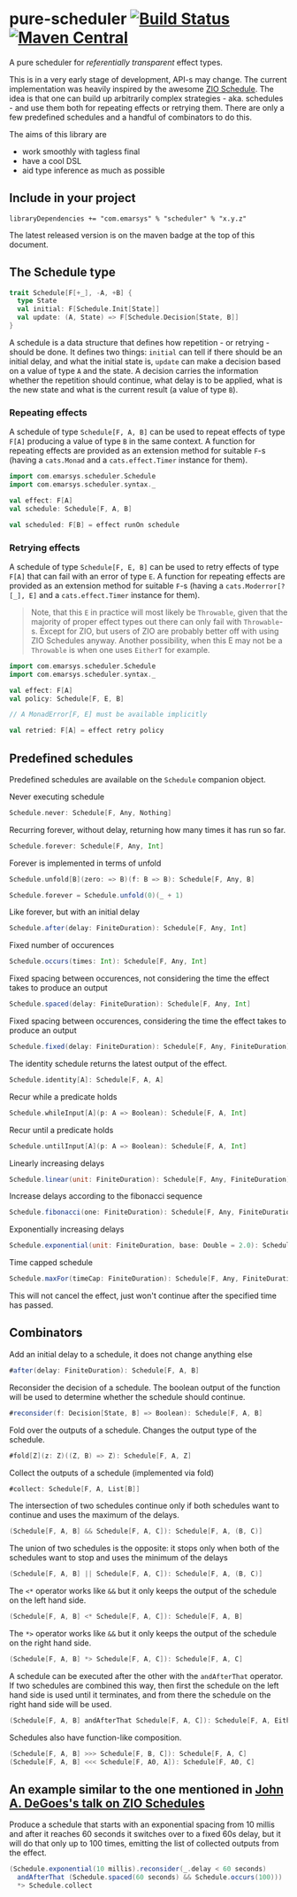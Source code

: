 # pure-scheduler [![Build Status](https://travis-ci.org/emartech/pure-scheduler.svg?branch=master)](https://travis-ci.org/emartech/pure-scheduler) [![Maven Central](https://img.shields.io/maven-central/v/com.emarsys/scheduler_2.12.svg?label=Maven%20Central)](https://search.maven.org/search?q=g:%22com.emarsys%22%20AND%20a:%22scheduler_2.12%22)

A pure scheduler for _referentially transparent_ effect types.

This is in a very early stage of development, API-s may change. The current implementation was heavily inspired by the awesome [ZIO Schedule]. The idea is that one can build up arbitrarily complex strategies - aka. schedules - and use them both for repeating effects or retrying them. There are only a few predefined schedules and a handful of combinators to do this.

The aims of this library are

* work smoothly with tagless final
* have a cool DSL
* aid type inference as much as possible

## Include in your project

```
libraryDependencies += "com.emarsys" % "scheduler" % "x.y.z"
```

The latest released version is on the maven badge at the top of this document.

## The Schedule type

```scala
trait Schedule[F[+_], -A, +B] {
  type State
  val initial: F[Schedule.Init[State]]
  val update: (A, State) => F[Schedule.Decision[State, B]]
}
```

A schedule is a data structure that defines how repetition - or retrying - should be done. It defines two things: `initial` can tell if there should be an initial delay, and what the initial state is, `update` can make a decision based on a value of type `A` and the state. A decision carries the information whether the repetition should continue, what delay is to be applied, what is the new state and what is the current result (a value of type `B`).

### Repeating effects

A schedule of type `Schedule[F, A, B]` can be used to repeat effects of type `F[A]` producing a value of type `B` in the same context. A function for repeating effects are provided as an extension method for suitable `F`-s (having a `cats.Monad` and a `cats.effect.Timer` instance for them).

```scala
import com.emarsys.scheduler.Schedule
import com.emarsys.scheduler.syntax._

val effect: F[A]
val schedule: Schedule[F, A, B]

val scheduled: F[B] = effect runOn schedule
```

### Retrying effects

A schedule of type `Schedule[F, E, B]` can be used to retry effects of type `F[A]` that can fail with an error of type `E`. A function for repeating effects are provided as an extension method for suitable `F`-s (having a `cats.Moderror[?[_], E]` and a `cats.effect.Timer` instance for them).

> Note, that this `E` in practice will most likely be `Throwable`, given that the majority of proper effect types out there can only fail with `Throwable`-s. Except for ZIO, but users of ZIO are probably better off with using ZIO Schedules anyway. Another possibility, when this E may not be a `Throwable` is when one uses `EitherT` for example.

```scala
import com.emarsys.scheduler.Schedule
import com.emarsys.scheduler.syntax._

val effect: F[A]
val policy: Schedule[F, E, B]

// A MonadError[F, E] must be available implicitly

val retried: F[A] = effect retry policy
```

## Predefined schedules

Predefined schedules are available on the `Schedule` companion object.

Never executing schedule
```scala
Schedule.never: Schedule[F, Any, Nothing]
```

Recurring forever, without delay, returning how many times it has run so far.
```scala
Schedule.forever: Schedule[F, Any, Int]
```

Forever is implemented in terms of unfold
```scala
Schedule.unfold[B](zero: => B)(f: B => B): Schedule[F, Any, B]

Schedule.forever = Schedule.unfold(0)(_ + 1)
```

Like forever, but with an initial delay
```scala
Schedule.after(delay: FiniteDuration): Schedule[F, Any, Int]
```

Fixed number of occurences
```scala
Schedule.occurs(times: Int): Schedule[F, Any, Int]
```

Fixed spacing between occurences, not considering the time the effect takes to produce an output
```scala
Schedule.spaced(delay: FiniteDuration): Schedule[F, Any, Int]
```

Fixed spacing between occurences, considering the time the effect takes to produce an output
```scala
Schedule.fixed(delay: FiniteDuration): Schedule[F, Any, FiniteDuration]
```

The identity schedule returns the latest output of the effect.
```scala
Schedule.identity[A]: Schedule[F, A, A]
```

Recur while a predicate holds
```scala
Schedule.whileInput[A](p: A => Boolean): Schedule[F, A, Int]
```

Recur until a predicate holds
```scala
Schedule.untilInput[A](p: A => Boolean): Schedule[F, A, Int]
```

Linearly increasing delays
```scala
Schedule.linear(unit: FiniteDuration): Schedule[F, Any, FiniteDuration]
```

Increase delays according to the fibonacci sequence
```scala
Schedule.fibonacci(one: FiniteDuration): Schedule[F, Any, FiniteDuration]
```

Exponentially increasing delays
```scala
Schedule.exponential(unit: FiniteDuration, base: Double = 2.0): Schedule[F, Any, FiniteDuration]
```

Time capped schedule
```scala
Schedule.maxFor(timeCap: FiniteDuration): Schedule[F, Any, FiniteDuration]
```
This will not cancel the effect, just won't continue after the specified time has passed.


## Combinators

Add an initial delay to a schedule, it does not change anything else
```scala
#after(delay: FiniteDuration): Schedule[F, A, B]
```

Reconsider the decision of a schedule. The boolean output of the function will be used to determine whether the schedule should continue.
```scala
#reconsider(f: Decision[State, B] => Boolean): Schedule[F, A, B]
```

Fold over the outputs of a schedule. Changes the output type of the schedule.
```scala
#fold[Z](z: Z)((Z, B) => Z): Schedule[F, A, Z]
```

Collect the outputs of a schedule (implemented via fold)
```scala
#collect: Schedule[F, A, List[B]]
```

The intersection of two schedules continue only if both schedules want to continue and uses the maximum of the delays.

```scala
(Schedule[F, A, B] && Schedule[F, A, C]): Schedule[F, A, (B, C)]
```

The union of two schedules is the opposite: it stops only when both of the schedules want to stop and uses the minimum of the delays

```scala
(Schedule[F, A, B] || Schedule[F, A, C]): Schedule[F, A, (B, C)]
```

The `<*` operator works like `&&` but it only keeps the output of the schedule on the left hand side.
```scala
(Schedule[F, A, B] <* Schedule[F, A, C]): Schedule[F, A, B]
```

The `*>` operator works like `&&` but it only keeps the output of the schedule on the right hand side.
```scala
(Schedule[F, A, B] *> Schedule[F, A, C]): Schedule[F, A, C]
```

A schedule can be executed after the other with the `andAfterThat` operator. If two schedules are combined this way, then first the schedule on the left hand side is used until it terminates, and from there the schedule on the right hand side will be used.
```scala
(Schedule[F, A, B] andAfterThat Schedule[F, A, C]): Schedule[F, A, Either[B, C]]
```

Schedules also have function-like composition.

```scala
(Schedule[F, A, B] >>> Schedule[F, B, C]): Schedule[F, A, C]
(Schedule[F, A, B] <<< Schedule[F, A0, A]): Schedule[F, A0, C]
```

## An example similar to the one mentioned in [John A. DeGoes's talk on ZIO Schedules]

Produce a schedule that starts with an exponential spacing from 10 millis and after it reaches 60 seconds it switches over to a fixed 60s delay, but it will do that only up to 100 times, emitting the list of collected outputs from the effect.

```scala
(Schedule.exponential(10 millis).reconsider(_.delay < 60 seconds)
  andAfterThat (Schedule.spaced(60 seconds) && Schedule.occurs(100)))
  *> Schedule.collect
```


[ZIO Schedule]: https://zio.dev/docs/datatypes/datatypes_schedule
[John A. DeGoes's talk on ZIO Schedules]: https://www.youtube.com/watch?v=onQSHiafAY8
